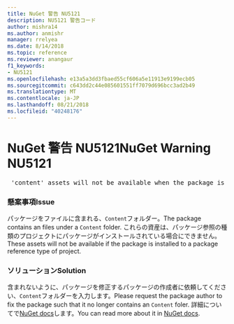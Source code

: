 ```yaml
---
title: NuGet 警告 NU5121
description: NU5121 警告コード
author: mishra14
ms.author: anmishr
manager: rrelyea
ms.date: 8/14/2018
ms.topic: reference
ms.reviewer: anangaur
f1_keywords:
- NU5121
ms.openlocfilehash: e13a5a3dd3fbaed55cf606a5e11913e9199ecb05
ms.sourcegitcommit: c643dd2c44e085601551ff7079d696bcc3ad2b49
ms.translationtype: MT
ms.contentlocale: ja-JP
ms.lasthandoff: 08/21/2018
ms.locfileid: "40248176"
---
```

# <a name="nuget-warning-nu5121"></a><span data-ttu-id="b4eef-103">NuGet 警告 NU5121</span><span class="sxs-lookup"><span data-stu-id="b4eef-103">NuGet Warning NU5121</span></span>
<pre> 'content' assets will not be available when the package is installed after the migration.</pre>

### <a name="issue"></a><span data-ttu-id="b4eef-104">懸案事項</span><span class="sxs-lookup"><span data-stu-id="b4eef-104">Issue</span></span>

<span data-ttu-id="b4eef-105">パッケージをファイルに含まれる、`Content`フォルダー。</span><span class="sxs-lookup"><span data-stu-id="b4eef-105">The package contains an files under a `Content` folder.</span></span> <span data-ttu-id="b4eef-106">これらの資産は、パッケージ参照の種類のプロジェクトにパッケージがインストールされている場合にできません。</span><span class="sxs-lookup"><span data-stu-id="b4eef-106">These assets will not be available if the package is installed to a package reference type of project.</span></span>


### <a name="solution"></a><span data-ttu-id="b4eef-107">ソリューション</span><span class="sxs-lookup"><span data-stu-id="b4eef-107">Solution</span></span>

<span data-ttu-id="b4eef-108">含まれないように、パッケージを修正するパッケージの作成者に依頼してください、`Content`フォルダーを入力します。</span><span class="sxs-lookup"><span data-stu-id="b4eef-108">Please request the package author to fix the package such that it no longer contains an `Content` foler.</span></span> <span data-ttu-id="b4eef-109">詳細についてで[NuGet docs](https://docs.microsoft.com/en-us/nuget/reference/migrate-packages-config-to-package-reference)します。</span><span class="sxs-lookup"><span data-stu-id="b4eef-109">You can read more about it in [NuGet docs](https://docs.microsoft.com/en-us/nuget/reference/migrate-packages-config-to-package-reference).</span></span>

